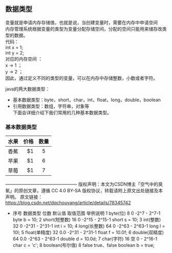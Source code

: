 
## 数据类型  
变量就是申请内存存储值，也就是说，当创建变量时，需要在内存中申请空间   
内存管理系统根据变量的类型为变量分配存储空间，分配的空间只能用来储存改类型的数据。  
代码：  
int x = 1;  
int y = 2;  
对应的内存空间 ：  
x → 1 ；   
y → 2 ；  
因此，通过定义不同的类型的变量，可以在内存中存储整数，小数或者字符。  

java的两大数据类型：
* 基本数据类型：byte，short，char，int，float，long，double，boolean
* 引用数据类型：数组，字符串，对象等    
下面会详细介绍下我们常用的几种基本数据类型。  
### 基本数据类型   
| 水果        | 价格    |  数量  |
| --------   | -----:  | :----: |
| 香蕉        | $1      |   5    |
| 苹果        | $1      |   6    |
| 草莓        | $1      |   7    |
————————————————
版权声明：本文为CSDN博主「空气中的臭氧」的原创文章，遵循 CC 4.0 BY-SA 版权协议，转载请附上原文出处链接及本声明。
原文链接：https://blog.csdn.net/dqchouyang/article/details/78345742
* 序号
数据类型
位数
默认值
取值范围
举例说明
1	byte(位)	8	0	 -2^7 - 2^7-1	byte b = 10;
2	short(短整数)	16	0	-2^15 - 2^15-1	short s = 10;
3	int(整数)	32	0	-2^31 - 2^31-1	int i = 10;
4	long(长整数)	64	0	-2^63 - 2^63-1	long l = 10l;
5	float(单精度)	32	0.0	-2^31 - 2^31-1	float f = 10.0f;
6	double(双精度)	64	0.0	-2^63 - 2^63-1	double d = 10.0d;
7	char(字符)	16	空	0 - 2^16-1	char c = 'c';
8	boolean(布尔值)	8	false	true、false	boolean b = true;

